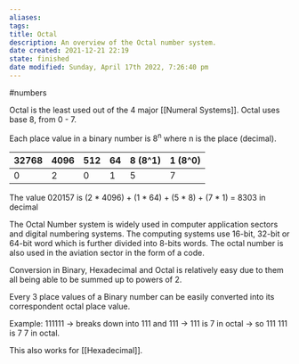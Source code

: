 ```yaml
---
aliases: 
tags: 
title: Octal
description: An overview of the Octal number system.
date created: 2021-12-21 22:19
state: finished
date modified: Sunday, April 17th 2022, 7:26:40 pm
---
```

#numbers

Octal is the least used out of the 4 major [[Numeral Systems]]. Octal uses base 8, from 0 - 7.

Each place value in a binary number is 8<sup>n</sup> where n is the place (decimal).

| 32768 | 4096 | 512 | 64 | 8 (8^1) | 1 (8^0) |
| ----- | ---- | --- | -- | ------- | ------- |
| 0     | 2    | 0   | 1  | 5       | 7       |

The value 020157 is (2 * 4096) + (1 * 64) + (5 * 8) + (7 * 1) = 8303 in decimal

The Octal Number system is widely used in computer application sectors and digital numbering systems. The computing systems use 16-bit, 32-bit or 64-bit word which is further divided into 8-bits words. The octal number is also used in the aviation sector in the form of a code.

Conversion in Binary, Hexadecimal and Octal is relatively easy due to them all being able to be summed up to powers of 2.

Every 3 place values of a Binary number can be easily converted into its correspondent octal place value.

Example: 111111 -> breaks down into 111 and 111 -> 111 is 7 in octal -> so 111 111 is 7 7 in octal.

This also works for [[Hexadecimal]].
